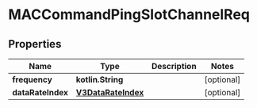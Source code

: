 
# MACCommandPingSlotChannelReq

## Properties
Name | Type | Description | Notes
------------ | ------------- | ------------- | -------------
**frequency** | **kotlin.String** |  |  [optional]
**dataRateIndex** | [**V3DataRateIndex**](V3DataRateIndex.md) |  |  [optional]



